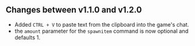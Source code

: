 ## Changes between v1.1.0 and v1.2.0

- Added `CTRL + V` to paste text from the clipboard into the game's chat.
- the `amount` parameter for the `spawnitem` command is now optional and defaults 1.
